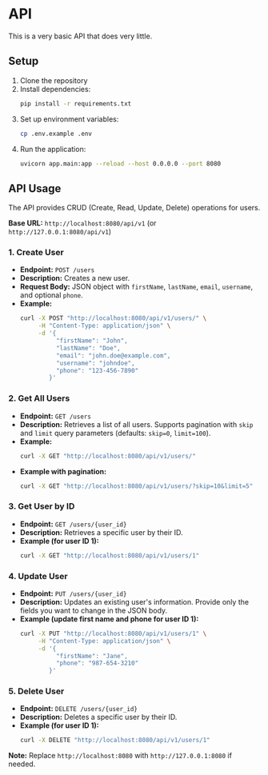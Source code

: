 # API

This is a very basic API that does very little.

## Setup

1. Clone the repository
2. Install dependencies:
    ```bash
    pip install -r requirements.txt
    ```
3. Set up environment variables:
    ```bash
    cp .env.example .env
    ```
4. Run the application:
    ```bash
    uvicorn app.main:app --reload --host 0.0.0.0 --port 8080
    ```

## API Usage

The API provides CRUD (Create, Read, Update, Delete) operations for users.

**Base URL:** `http://localhost:8080/api/v1` (or `http://127.0.0.1:8080/api/v1`)

### 1. Create User

*   **Endpoint:** `POST /users`
*   **Description:** Creates a new user.
*   **Request Body:** JSON object with `firstName`, `lastName`, `email`, `username`, and optional `phone`.
*   **Example:**
    ```bash
    curl -X POST "http://localhost:8080/api/v1/users/" \
         -H "Content-Type: application/json" \
         -d '{
              "firstName": "John",
              "lastName": "Doe",
              "email": "john.doe@example.com",
              "username": "johndoe",
              "phone": "123-456-7890"
            }'
    ```

### 2. Get All Users

*   **Endpoint:** `GET /users`
*   **Description:** Retrieves a list of all users. Supports pagination with `skip` and `limit` query parameters (defaults: `skip=0`, `limit=100`).
*   **Example:**
    ```bash
    curl -X GET "http://localhost:8080/api/v1/users/"
    ```
*   **Example with pagination:**
    ```bash
    curl -X GET "http://localhost:8080/api/v1/users/?skip=10&limit=5"
    ```

### 3. Get User by ID

*   **Endpoint:** `GET /users/{user_id}`
*   **Description:** Retrieves a specific user by their ID.
*   **Example (for user ID 1):**
    ```bash
    curl -X GET "http://localhost:8080/api/v1/users/1"
    ```

### 4. Update User

*   **Endpoint:** `PUT /users/{user_id}`
*   **Description:** Updates an existing user's information. Provide only the fields you want to change in the JSON body.
*   **Example (update first name and phone for user ID 1):**
    ```bash
    curl -X PUT "http://localhost:8080/api/v1/users/1" \
         -H "Content-Type: application/json" \
         -d '{
              "firstName": "Jane",
              "phone": "987-654-3210"
            }'
    ```

### 5. Delete User

*   **Endpoint:** `DELETE /users/{user_id}`
*   **Description:** Deletes a specific user by their ID.
*   **Example (for user ID 1):**
    ```bash
    curl -X DELETE "http://localhost:8080/api/v1/users/1"
    ```

**Note:** Replace `http://localhost:8080` with `http://127.0.0.1:8080` if needed.
